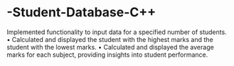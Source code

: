 # -Student-Database-C++
 Implemented functionality to input data for a specified number of students.
 • Calculated and displayed the student with the highest marks and the student with the lowest marks. 
 • Calculated and displayed the average marks for each subject, providing insights into student performance.
